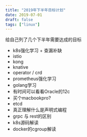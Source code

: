 ```yaml
---
title: "2019年下半年目标计划"
date: 2019-07-01
draft: false
tags: ["linux"]
---
```


给自己列了几个下半年需要达成的目标
<!--more-->

 - k8s强化学习 + 查漏补缺
 - istio
 - kong
 - knative
 - operator / crd
 - prometheus强化学习
 - golang学习
 - 有时间可以看看Oracle的12c
 - 买个macbookpro?
 - etcd
 - 真正理解什么是声明式编程
 - grpc 与 rest的区别
 - k8s源码解读
 - docker的cgroup解读
